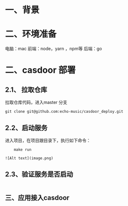 # 一、背景

# 二、环境准备
电脑：mac
前端：node，yarn ，npm等
后端：go


# 二、casdoor 部署

## 2.1、 拉取仓库
拉取仓库代码，进入master 分支
```
git clone git@github.com:echo-music/casdoor_deploy.git
```

## 2.2、启动服务
进入项目，在项目跟目录下，执行如下命令：
```
    make run
```
```
![Alt text](image.png)
```

## 2.3、验证服务是否启动
```

```



## 三、应用接入casdoor


